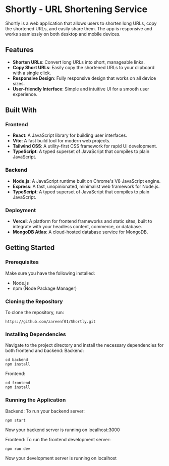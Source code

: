 # Shortly - URL Shortening Service

Shortly is a web application that allows users to shorten long URLs, copy the shortened URLs, and easily share them. The app is responsive and works seamlessly on both desktop and mobile devices.

## Features

- **Shorten URLs**: Convert long URLs into short, manageable links.
- **Copy Short URLs**: Easily copy the shortened URLs to your clipboard with a single click.
- **Responsive Design**: Fully responsive design that works on all device sizes.
- **User-friendly Interface**: Simple and intuitive UI for a smooth user experience.

## Built With

### Frontend

- **React**: A JavaScript library for building user interfaces.
- **Vite**: A fast build tool for modern web projects.
- **Tailwind CSS**: A utility-first CSS framework for rapid UI development.
- **TypeScript**: A typed superset of JavaScript that compiles to plain JavaScript.

### Backend

- **Node.js**: A JavaScript runtime built on Chrome's V8 JavaScript engine.
- **Express**: A fast, unopinionated, minimalist web framework for Node.js.
- **TypeScript**: A typed superset of JavaScript that compiles to plain JavaScript.

### Deployment

- **Vercel**: A platform for frontend frameworks and static sites, built to integrate with your headless content, commerce, or database.
- **MongoDB Atlas**: A cloud-hosted database service for MongoDB.

## Getting Started

### Prerequisites

Make sure you have the following installed:

- Node.js
- npm (Node Package Manager)

### Cloning the Repository

To clone the repository, run:

```
https://github.com/zareenf01/Shortly.git
```

### Installing Dependencies
Navigate to the project directory and install the necessary dependencies for both frontend and backend:
Backend:
```
cd backend
npm install
```
Frontend:
```
cd frontend
npm install
```
### Running the Application
Backend:
To run your backend server:
```
npm start
```
Now your backend server is running on localhost:3000

Frontend:
To run the frontend development server:
```
npm run dev
```
Now your development server is running on localhost
